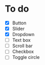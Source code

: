 # To do

- [x] Button
- [x] Slider
- [x] Dropdown
- [ ] Text box
- [ ] Scroll bar
- [ ] Checkbox
- [ ] Toggle circle
